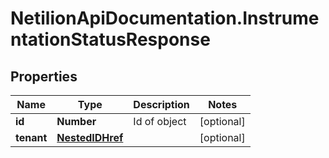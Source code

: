 # NetilionApiDocumentation.InstrumentationStatusResponse

## Properties
Name | Type | Description | Notes
------------ | ------------- | ------------- | -------------
**id** | **Number** | Id of object | [optional] 
**tenant** | [**NestedIDHref**](NestedIDHref.md) |  | [optional] 


